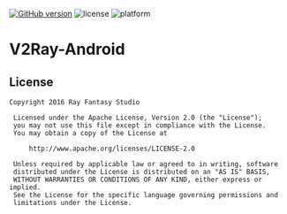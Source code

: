 [![GitHub version](https://badge.fury.io/gh/RayFantasyStudio%2FV2Ray-Android.svg)](https://badge.fury.io/gh/ztc1997%2FVibrationTuner) ![license](http://img.shields.io/badge/license-Apache2-brightgreen.svg) ![platform](http://img.shields.io/badge/platform-Android-blue.svg)
# V2Ray-Android

## License
```
Copyright 2016 Ray Fantasy Studio

 Licensed under the Apache License, Version 2.0 (the "License");
 you may not use this file except in compliance with the License.
 You may obtain a copy of the License at

     http://www.apache.org/licenses/LICENSE-2.0

 Unless required by applicable law or agreed to in writing, software
 distributed under the License is distributed on an "AS IS" BASIS,
 WITHOUT WARRANTIES OR CONDITIONS OF ANY KIND, either express or implied.
 See the License for the specific language governing permissions and
 limitations under the License.
```